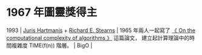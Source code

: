 # 1967 年圖靈獎得主

1993 | [Juris Hartmanis](https://zh.wikipedia.org/wiki/%E5%B0%A4%E9%87%8C%E6%96%AF%C2%B7%E5%93%88%E7%89%B9%E9%A9%AC%E5%B0%BC%E6%96%AF) + [Richard E. Stearns](https://zh.wikipedia.org/wiki/%E7%90%86%E6%9F%A5%E5%BE%B7%C2%B7%E6%96%AF%E7%89%B9%E6%81%A9%E6%96%AF) | 1965 年兩人一起寫了 [《 On the computational complexity of algorithms 》](http://www.ams.org/journals/tran/1965-117-00/S0002-9947-1965-0170805-7/S0002-9947-1965-0170805-7.pdf) 這篇論文， 建立起計算理論中的時間複雜度 TIME(f(n)) 階層。 | BigO |
